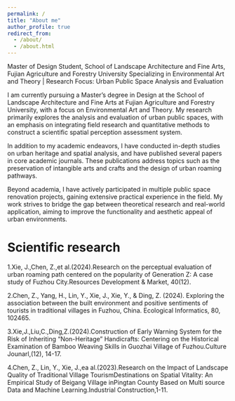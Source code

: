 ```yaml
---
permalink: /
title: "About me"
author_profile: true
redirect_from: 
  - /about/
  - /about.html
---
```


Master of Design Student, School of Landscape Architecture and Fine Arts, Fujian Agriculture and Forestry University
Specializing in Environmental Art and Theory | Research Focus: Urban Public Space Analysis and Evaluation

I am currently pursuing a Master’s degree in Design at the School of Landscape Architecture and Fine Arts at Fujian Agriculture and Forestry University, with a focus on Environmental Art and Theory. My research primarily explores the analysis and evaluation of urban public spaces, with an emphasis on integrating field research and quantitative methods to construct a scientific spatial perception assessment system.

In addition to my academic endeavors, I have conducted in-depth studies on urban heritage and spatial analysis, and have published several papers in core academic journals. These publications address topics such as the preservation of intangible arts and crafts and the design of urban roaming pathways.

Beyond academia, I have actively participated in multiple public space renovation projects, gaining extensive practical experience in the field. My work strives to bridge the gap between theoretical research and real-world application, aiming to improve the functionality and aesthetic appeal of urban environments.

Scientific research
======
1.Xie, J.,Chen, Z.,et al.(2024).Research on the perceptual evaluation of urban roaming path centered on the popularity of Generation Z: A case study of Fuzhou City.Resources Development & Market, 40(12).

2.Chen, Z., Yang, H., Lin, Y., Xie, J., Xie, Y., & Ding, Z. (2024). Exploring the association between the built environment and positive sentiments of tourists in traditional villages in Fuzhou, China. Ecological Informatics, 80, 102465.

3.Xie,J.,Liu,C.,Ding,Z.(2024).Construction of Early Warning System for the Risk of Inheriting “Non-Heritage” Handicrafts: Centering on the Historical Examination of Bamboo Weaving Skills in Guozhai Village of Fuzhou.Culture Jounarl,(12), 14-17.

4.Chen, Z.,  Lin, Y., Xie, J.,ea al.(2023).Research on the lmpact of Landscape Quality of Traditional Village TourismDestinations on Spatial Vitality: An Empirical Study of Beigang Village inPingtan County Based on Multi source Data and Machine Learning.Industrial Construction,1-11.
